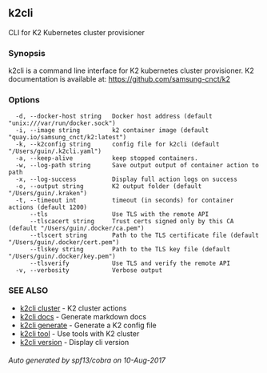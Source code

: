 ## k2cli

CLI for K2 Kubernetes cluster provisioner

### Synopsis


k2cli is a command line interface for K2
	kubernetes cluster provisioner. K2 documentation is available at:
	https://github.com/samsung-cnct/k2

### Options

```
  -d, --docker-host string   Docker host address (default "unix:///var/run/docker.sock")
  -i, --image string         k2 container image (default "quay.io/samsung_cnct/k2:latest")
  -k, --k2config string      config file for k2cli (default "/Users/guin/.k2cli.yaml")
  -a, --keep-alive           keep stopped containers.
  -w, --log-path string      Save output output of container action to path
  -x, --log-success          Display full action logs on success
  -o, --output string        K2 output folder (default "/Users/guin/.kraken")
  -t, --timeout int          timeout (in seconds) for container actions (default 1200)
      --tls                  Use TLS with the remote API
      --tlscacert string     Trust certs signed only by this CA (default "/Users/guin/.docker/ca.pem")
      --tlscert string       Path to the TLS certificate file (default "/Users/guin/.docker/cert.pem")
      --tlskey string        Path to the TLS key file (default "/Users/guin/.docker/key.pem")
      --tlsverify            Use TLS and verify the remote API
  -v, --verbosity            Verbose output
```

### SEE ALSO
* [k2cli cluster](k2cli_cluster.md)	 - K2 cluster actions
* [k2cli docs](k2cli_docs.md)	 - Generate markdown docs
* [k2cli generate](k2cli_generate.md)	 - Generate a K2 config file
* [k2cli tool](k2cli_tool.md)	 - Use tools with K2 cluster
* [k2cli version](k2cli_version.md)	 - Display cli version

###### Auto generated by spf13/cobra on 10-Aug-2017
